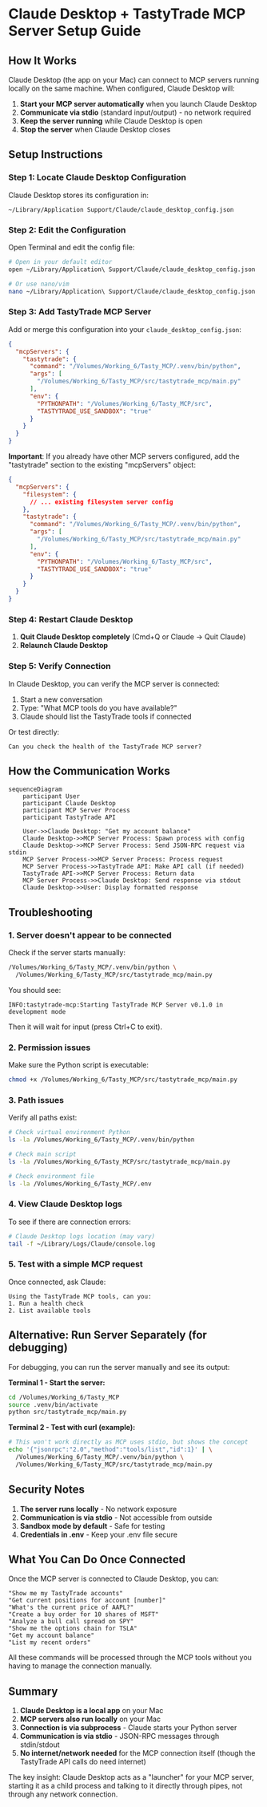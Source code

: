 # Claude Desktop + TastyTrade MCP Server Setup Guide

## How It Works

Claude Desktop (the app on your Mac) can connect to MCP servers running locally on the same machine. When configured, Claude Desktop will:

1. **Start your MCP server automatically** when you launch Claude Desktop
2. **Communicate via stdio** (standard input/output) - no network required
3. **Keep the server running** while Claude Desktop is open
4. **Stop the server** when Claude Desktop closes

## Setup Instructions

### Step 1: Locate Claude Desktop Configuration

Claude Desktop stores its configuration in:
```
~/Library/Application Support/Claude/claude_desktop_config.json
```

### Step 2: Edit the Configuration

Open Terminal and edit the config file:

```bash
# Open in your default editor
open ~/Library/Application\ Support/Claude/claude_desktop_config.json

# Or use nano/vim
nano ~/Library/Application\ Support/Claude/claude_desktop_config.json
```

### Step 3: Add TastyTrade MCP Server

Add or merge this configuration into your `claude_desktop_config.json`:

```json
{
  "mcpServers": {
    "tastytrade": {
      "command": "/Volumes/Working_6/Tasty_MCP/.venv/bin/python",
      "args": [
        "/Volumes/Working_6/Tasty_MCP/src/tastytrade_mcp/main.py"
      ],
      "env": {
        "PYTHONPATH": "/Volumes/Working_6/Tasty_MCP/src",
        "TASTYTRADE_USE_SANDBOX": "true"
      }
    }
  }
}
```

**Important**: If you already have other MCP servers configured, add the "tastytrade" section to the existing "mcpServers" object:

```json
{
  "mcpServers": {
    "filesystem": {
      // ... existing filesystem server config
    },
    "tastytrade": {
      "command": "/Volumes/Working_6/Tasty_MCP/.venv/bin/python",
      "args": [
        "/Volumes/Working_6/Tasty_MCP/src/tastytrade_mcp/main.py"
      ],
      "env": {
        "PYTHONPATH": "/Volumes/Working_6/Tasty_MCP/src",
        "TASTYTRADE_USE_SANDBOX": "true"
      }
    }
  }
}
```

### Step 4: Restart Claude Desktop

1. **Quit Claude Desktop completely** (Cmd+Q or Claude → Quit Claude)
2. **Relaunch Claude Desktop**

### Step 5: Verify Connection

In Claude Desktop, you can verify the MCP server is connected:

1. Start a new conversation
2. Type: "What MCP tools do you have available?"
3. Claude should list the TastyTrade tools if connected

Or test directly:
```
Can you check the health of the TastyTrade MCP server?
```

## How the Communication Works

```mermaid
sequenceDiagram
    participant User
    participant Claude Desktop
    participant MCP Server Process
    participant TastyTrade API

    User->>Claude Desktop: "Get my account balance"
    Claude Desktop->>MCP Server Process: Spawn process with config
    Claude Desktop->>MCP Server Process: Send JSON-RPC request via stdin
    MCP Server Process->>MCP Server Process: Process request
    MCP Server Process->>TastyTrade API: Make API call (if needed)
    TastyTrade API->>MCP Server Process: Return data
    MCP Server Process->>Claude Desktop: Send response via stdout
    Claude Desktop->>User: Display formatted response
```

## Troubleshooting

### 1. Server doesn't appear to be connected

Check if the server starts manually:
```bash
/Volumes/Working_6/Tasty_MCP/.venv/bin/python \
  /Volumes/Working_6/Tasty_MCP/src/tastytrade_mcp/main.py
```

You should see:
```
INFO:tastytrade-mcp:Starting TastyTrade MCP Server v0.1.0 in development mode
```

Then it will wait for input (press Ctrl+C to exit).

### 2. Permission issues

Make sure the Python script is executable:
```bash
chmod +x /Volumes/Working_6/Tasty_MCP/src/tastytrade_mcp/main.py
```

### 3. Path issues

Verify all paths exist:
```bash
# Check virtual environment Python
ls -la /Volumes/Working_6/Tasty_MCP/.venv/bin/python

# Check main script
ls -la /Volumes/Working_6/Tasty_MCP/src/tastytrade_mcp/main.py

# Check environment file
ls -la /Volumes/Working_6/Tasty_MCP/.env
```

### 4. View Claude Desktop logs

To see if there are connection errors:
```bash
# Claude Desktop logs location (may vary)
tail -f ~/Library/Logs/Claude/console.log
```

### 5. Test with a simple MCP request

Once connected, ask Claude:
```
Using the TastyTrade MCP tools, can you:
1. Run a health check
2. List available tools
```

## Alternative: Run Server Separately (for debugging)

For debugging, you can run the server manually and see its output:

**Terminal 1 - Start the server:**
```bash
cd /Volumes/Working_6/Tasty_MCP
source .venv/bin/activate
python src/tastytrade_mcp/main.py
```

**Terminal 2 - Test with curl (example):**
```bash
# This won't work directly as MCP uses stdio, but shows the concept
echo '{"jsonrpc":"2.0","method":"tools/list","id":1}' | \
  /Volumes/Working_6/Tasty_MCP/.venv/bin/python \
  /Volumes/Working_6/Tasty_MCP/src/tastytrade_mcp/main.py
```

## Security Notes

1. **The server runs locally** - No network exposure
2. **Communication is via stdio** - Not accessible from outside
3. **Sandbox mode by default** - Safe for testing
4. **Credentials in .env** - Keep your .env file secure

## What You Can Do Once Connected

Once the MCP server is connected to Claude Desktop, you can:

```
"Show me my TastyTrade accounts"
"Get current positions for account [number]"
"What's the current price of AAPL?"
"Create a buy order for 10 shares of MSFT"
"Analyze a bull call spread on SPY"
"Show me the options chain for TSLA"
"Get my account balance"
"List my recent orders"
```

All these commands will be processed through the MCP tools without you having to manage the connection manually.

## Summary

1. **Claude Desktop is a local app** on your Mac
2. **MCP servers also run locally** on your Mac
3. **Connection is via subprocess** - Claude starts your Python server
4. **Communication is via stdio** - JSON-RPC messages through stdin/stdout
5. **No internet/network needed** for the MCP connection itself (though the TastyTrade API calls do need internet)

The key insight: Claude Desktop acts as a "launcher" for your MCP server, starting it as a child process and talking to it directly through pipes, not through any network connection.